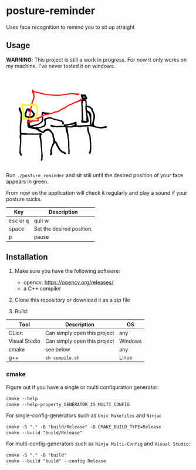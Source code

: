 # posture-reminder

Uses face recognition to remind you to sit up straight

## Usage

**WARNING**: This project is still a work in progress. For now it only works on my machine. I've never tested it on windows.

![Webcam filming person sitting in front of computer](usage.png)

Run `./posture_reminder` and sit still until the desired position of your face appears in green.

From now on the application will check it regularly and play a sound if your posture sucks.

| Key                            | Description               |
|--------------------------------|---------------------------|
| <kbd>esc</kbd> or <kbd>q</kbd> | quit w                    |
| <kbd>space</kbd>               | Set the desired position. |
| <kbd>p</kbd>                   | pause                     |

## Installation

1. Make sure you have the following software:
    - opencv: https://opencv.org/releases/
    - a C++ compiler

2. Clone this repository or download it as a zip file

2. Build:

| Tool          | Description                  | OS      |
|---------------|------------------------------|---------|
| CLion         | Can simply open this project | any     |
| Visual Studio | Can simply open this project | Windows |
| cmake         | see below                    | any     |
| g++           | `sh compile.sh`              | Linux   |

### cmake

Figure out if you have a single or multi configuration generator:

```shell
cmake --help
cmake --help-property GENERATOR_IS_MULTI_CONFIG
```

For single-config-generators such as `Unix Makefiles` and `Ninja`:

```shell
cmake -S "." -B "build/Release" -D CMAKE_BUILD_TYPE=Release
cmake --build "build/Release"
```

For multi-config-generators such as `Ninja Multi-Config` and `Visual Studio`:

```shell
cmake -S "." -B "build"
cmake --build "build" --config Release
```
